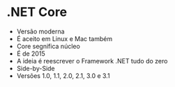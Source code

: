 # .NET Core

- Versão moderna
- É aceito em Linux e Mac também
- Core segnifica núcleo
- É de 2015
- A ideia é reescrever o Framework .NET tudo do zero
- Side-by-Side
- Versões 1.0, 1.1, 2.0, 2.1, 3.0 e 3.1 
